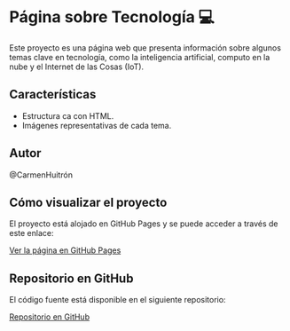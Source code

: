 # Página sobre Tecnología 💻

Este proyecto es una página web que presenta información sobre algunos temas clave en tecnología, como la inteligencia artificial, computo en la nube y el Internet de las Cosas (IoT).

## Características
- Estructura ca con HTML.
- Imágenes representativas de cada tema.

## Autor 
@CarmenHuitrón

## Cómo visualizar el proyecto
El proyecto está alojado en GitHub Pages y se puede acceder a través de este enlace:

[Ver la página en GitHub Pages](https://tuusuario.github.io/proyecto_tecnologia)

## Repositorio en GitHub
El código fuente está disponible en el siguiente repositorio:

[Repositorio en GitHub](https://github.com/carmen09h/DEVF_Proyecto_Final-.git)

